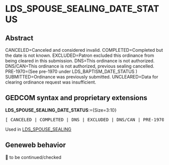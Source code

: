 ﻿<!-- licence GPL V2, cf https://github.com/TitiFix/geneweb -->
# LDS_SPOUSE_SEALING_DATE_STATUS
## Abstract
CANCELED=Canceled and considered invalid.
COMPLETED=Completed but the date is not known.
EXCLUDED=Patron excluded this ordinance from being cleared in this submission.
DNS=This ordinance is not authorized.
DNS/CAN=This ordinance is not authorized, previous sealing cancelled.
PRE-1970=(See pre-1970 under LDS_BAPTISM_DATE_STATUS )
SUBMITTED=Ordinance was previously submitted.
UNCLEARED=Data for clearing ordinance request was insufficient.


## GEDCOM syntax and proprietary extensions

**LDS_SPOUSE_SEALING_DATE_STATUS**:={Size=3:10}
<pre>
[ CANCELED | COMPLETED | DNS | EXCLUDED | DNS/CAN | PRE-1970 | SUBMITTED | UNCLEARED ]
</pre>
Used in <a href=Ged.LDS_SPOUSE_SEALING.md>LDS_SPOUSE_SEALING</a><br />


## Geneweb behavior



🚧 to be continued/checked

